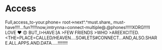# Access
Full,access_to-your.phone=
root->next^.^must$.$share_
must-have!!!!...fun?!!!!now,imtrynna÷connect-multiple@.@phones!!!!!XORG!!!!I LOVE ❤️ 😍 BUT_I>HAVE:]A >FEW FRIENDS >WHO >ARE<VERY>EXCITED<TO SEE>.<THE=PLACE=CALLED/HEAVEN....SO#LETS#CONNECT...AND,ALSO.SHARE.ALL.APPS.AND.DATA.....!!!!!!!!
